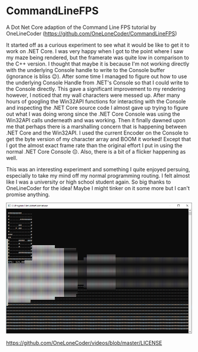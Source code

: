# CommandLineFPS
A Dot Net Core adaption of the Command Line FPS tutorial by OneLineCoder (https://github.com/OneLoneCoder/CommandLineFPS)

It started off as a curious experiment to see what it would be like to get it to work on .NET Core.
I was very happy when I got to the point where I saw my maze being rendered, but the framerate was quite low
in comparison to the C++ version. I thought that maybe it is because I'm not working directly with the
underlying Console handle to write to the Console buffer (ignorance is bliss 😉).
After some time I managed to figure out how to use the underlying Console Handle from .NET's Console so that
I could write to the Console directly. This gave a significant improvement to my rendering however, I noticed
that my wall characters were messed up. After many hours of googling the Win32API functions for interacting
with the Console and inspecting the .NET Core source code I almost gave up trying to figure out what I was doing wrong
since the .NET Core Console was using the Win32API calls underneath and was working.
Then it finally dawned upon me that perhaps there is a marshalling concern that is happening between .NET Core and
the Win32API. I used the current Encoder on the Console to get the byte version of my character array and BOOM it worked!
Except that I got the almost exact frame rate than the original effort I put in using the normal .NET Core Console 😔.
Also, there is a bit of a flicker happening as well.

This was an interesting experiment and something I quite enjoyed persuing, especially to take my mind off my normal programming
routing. I felt almost like I was a university or high school student again. So big thanks to OneLineCoder for the idea!
Maybe I might tinker on it some more but I can't promise anything.

![Screenshot](Screenshot.png)

https://github.com/OneLoneCoder/videos/blob/master/LICENSE

